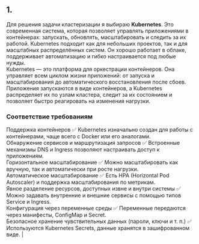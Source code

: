 ## 1.

Для решения задачи кластеризации я выбираю **Kubernetes**. Это современная система, которая позволяет управлять приложениями в контейнерах: запускать, обновлять, масштабировать и следить за их работой. Kubernetes подходит как для небольших проектов, так и для масштабных распределённых систем. Он хорошо работает в облаке, поддерживает автоматизацию и гибко настраивается под любые нужды.  
Kubernetes — это платформа для оркестрации контейнеров. Она управляет всем циклом жизни приложений: от запуска и масштабирования до автоматического восстановления после сбоев. Приложения запускаются в виде контейнеров, а Kubernetes распределяет их по узлам кластера, следит за их состоянием и позволяет быстро реагировать на изменения нагрузки.

### Соответствие требованиям
Поддержка контейнеров ✅ Kubernetes изначально создан для работы с контейнерами, чаще всего с Docker или его аналогами.  
Обнаружение сервисов и маршрутизация запросов ✅ Встроенные механизмы DNS и Ingress позволяют настраивать доступ к приложениям.  
Горизонтальное масштабирование ✅ Можно масштабировать как вручную, так и автоматически при росте нагрузки.  
Автоматическое масштабирование ✅ Есть HPA (Horizontal Pod Autoscaler) и поддержка масштабирования по метрикам.  
Явное разделение ресурсов, доступных извне и внутри системы ✅ Можно задавать внутренние и внешние сервисы с помощью типов Service и Ingress.  
Конфигурация через переменные среды ✅ Переменные передаются через манифесты, ConfigMap и Secret.  
Безопасное хранение чувствительных данных (пароли, ключи и т. п.) ✅ Используются Kubernetes Secrets, данные хранятся в зашифрованном виде.                    |
